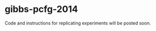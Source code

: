 gibbs-pcfg-2014
===============

Code and instructions for replicating experiments will be posted soon.
